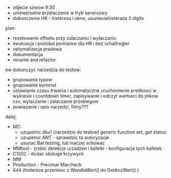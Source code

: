 - zdjecie szwow 9:30
- uniewersalne przelaczanie w tryb serwisowy
- dokonczenie HR - histereza i okno, usunieciehisteraza 2 digits


plan:
- resetowanie offsetu przy zalaczaniu i wylaczaniu 
- ewaluacja i protokol pomiarow dla HR i bez schaltregler
- optymalizacja pradowa
- dokumentacja
- rename and refactor

ew dokonczyc narzedzia do testow:
- grupowanie typow
- grupowanie komend
- ustawianie czasu trwania i automatyczne uruchomienie predkosci w wykresie i countdown timer, zapisywanie i odczyt wartosci do plikow csv, wylaczanie i zalaczanie przebiegow
- powiazanie i opis narzedzi, filmy???

dalej:
- MC:
	- uzupelnic dku1 (narzedzie do testow) generic function set, get status 
	- uzupelnic ANT - sprawdzic ta autoryzacje 
	- usunac Bat testing, lub inaczej schowac
- MMtool - zrobic detekcje urzadzen i kafelki - konfiguracja tych kafelek
- C1202 - dodac obsluge krzywych
- MM
- Production - Precimar Marcheck
- 844 (histereze przeniesc z WandleWert() do GetAnzWert() )
